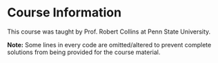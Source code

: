 # Course Information

This course was taught by Prof. Robert Collins at Penn State University.

**Note:** Some lines in every code are omitted/altered to prevent complete solutions from being provided for the course material.
